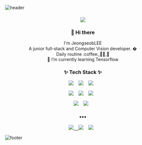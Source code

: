 ![header](https://capsule-render.vercel.app/api?type=wave&color=auto&height=300&section=header&text=Jeongseob%20Lee&fontSize=90)
 
<h3 align="center">  <a href="https://hits.seeyoufarm.com"><img src="https://hits.seeyoufarm.com/api/count/incr/badge.svg?url=https%3A%2F%2Fgithub.com%2Flgsgst5613&count_bg=%23C1357C&title_bg=%23AD2D2D&icon=spotlight.svg&icon_color=%23E7E7E7&title=hits&edge_flat=false"/></a></h3>
  
<h3 align="center"> 👋 Hi there</h3>
<p align="center">
I'm JeongseobLEE<br>
A junior full-stack and Computer Vision developer. � <br>
Daily routine :coffee:,👩‍💻,🧘<br>
🌱 I’m currently learning Tensorflow
</p>
<h3 align="center">✨ Tech Stack ✨ </h3>

<p align="center">
  <a href="https://developer.mozilla.org/ko/docs/Web/JavaScript"><img src="https://img.shields.io/badge/Javascript%20-F7DF1E.svg?&style=for-the-badge&logo=javascript&logoColor=white" /></a>&nbsp;&nbsp;&nbsp;
  <img src="https://img.shields.io/badge/React%20-61DAFB?&style=for-the-badge&logo=react&logoColor=white" href="https://ko.reactjs.org/" //>&nbsp;&nbsp;&nbsp;
  <img src="https://img.shields.io/badge/Python%20-EB3C00.svg?&style=for-the-badge&logo=python&logoColor=white" href="https://www.python.org/"//>&nbsp;&nbsp;&nbsp;
</p>
<p align="center">
  <img src="https://img.shields.io/badge/Tensorflow%20-FF6F00.svg?&style=for-the-badge&logo=tensorflow&logoColor=white" href="https://www.tensorflow.org/"/>&nbsp;&nbsp;&nbsp;
  <img src="https://img.shields.io/badge/AWS%20-232F3E.svg?&style=for-the-badge&logo=amazon-aws&logoColor=white" href="https://aws.amazon.com/ko/free/?trk=ps_a134p000003yHYmAAM&trkCampaign=acq_paid_search_brand&sc_channel=PS&sc_campaign=acquisition_KR&sc_publisher=Google&sc_category=Core-Main&sc_country=KR&sc_geo=APAC&sc_outcome=acq&sc_detail=aws&sc_content=Brand_Core_aws_e&sc_segment=444218215904&sc_medium=ACQ-P|PS-GO|Brand|Desktop|SU|Core-Main|Core|KR|EN|Text&s_kwcid=AL!4422!3!444218215904!e!!g!!aws&ef_id=CjwKCAjwr56IBhAvEiwA1fuqGnz7MOIRMOQrfFrTom-cotqLUrSXOCkxwfaf5FuyyevVc7-OHXXsqxoCMqcQAvD_BwE:G:s&s_kwcid=AL!4422!3!444218215904!e!!g!!aws"/>&nbsp;&nbsp;&nbsp;
  <img src="https://img.shields.io/badge/pythoch%20-FF0000.svg?&style=for-the-badge&logo=pytorch&logoColor=white" href="https://pytorch.org/"/>&nbsp;&nbsp;&nbsp;
</p>
<p align="center">
  <img src="https://img.shields.io/badge/Node.js%20-339933.svg?&style=for-the-badge&logo=nodejs&logoColor=white" href="https://nodejs.org/ko/"/>&nbsp;&nbsp;&nbsp;
  <img src="https://img.shields.io/badge/TypeScript%20-B366F6.svg?&style=for-the-badge&logo=typescript&logoColor=white" href="https://www.typescriptlang.org/"/>&nbsp;&nbsp;&nbsp;
 </p>
<h3 align="center">•••</h3>


  
  
<p align="center" align="right">
    <a target="_blank" href="https://https://www.instagram.com/zxcvbnmqrt/"><img src="http://img.shields.io/badge/-Instagram-E4405F.svg?style=flat-square&logo=instagram&logoColor=white&&locoColor=white"</a>&nbsp;&nbsp;&nbsp;
    <a target="_blank" target="_blank"href="https://m.facebook.com/profile.php?ref=bookmarks"><img src="https://img.shields.io/badge/Facebook-1877F2.svg?&style=flat-square&logo=facebook&logoColor=white" /></a>&nbsp;&nbsp;&nbsp;
  <a target="_blank" href="mailto:lgsgst5613@gmail.com?subject=Hello%20Ileri,%20From%20Github"><img src="https://img.shields.io/badge/gmail-%23D14836.svg?&style=flat-square&logo=gmail&logoColor=white" /></a>&nbsp;&nbsp;&nbsp;
</p>

![footer](https://capsule-render.vercel.app/api?type=wave&color=auto&height=200&section=footer&text=%20&fontSize=90)

